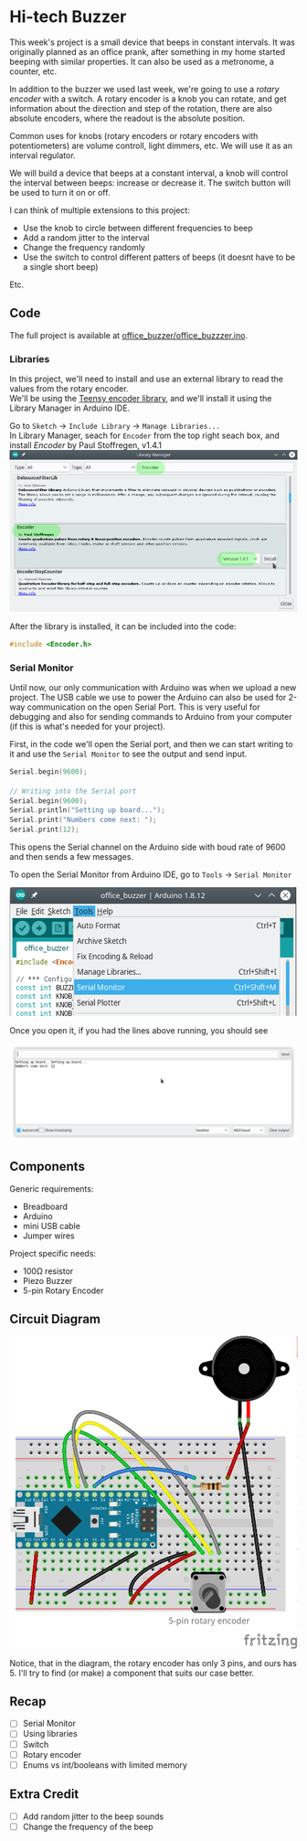 # Hi-tech Buzzer
This week's project is a small device that beeps in constant intervals. It was originally planned as an office prank, after something in my home started beeping with similar properties. It can also be used as a metronome, a counter, etc.


In addition to the buzzer we used last week, we're going to use a *rotary encoder* with a switch. A rotary encoder is a knob you can rotate, and get information about the direction and step of the rotation, there are also absolute encoders, where the readout is the absolute position.

Common uses for knobs (rotary encoders or rotary encoders with potentiometers) are volume controll, light dimmers, etc.
We will use it as an interval regulator.


We will build a device that beeps at a constant interval, a knob will control the interval between beeps: increase or decrease it. The switch button will be used to turn it on or off.

I can think of multiple extensions to this project:
- Use the knob to circle between different frequencies to beep
- Add a random jitter to the interval
- Change the frequency randomly
- Use the switch to control different patters of beeps (it doesnt have to be a single short beep)

Etc.


## Code
The full project is available at [office_buzzer/office_buzzzer.ino](office_buzzer).

### Libraries
In this project, we'll need to install and use an external library to read the values from the rotary encoder. <br />
We'll be using the [Teensy encoder library](https://www.pjrc.com/teensy/td_libs_Encoder.html), and we'll install it using the Library Manager in Arduino IDE.

Go to `Sketch` -> `Include Library` -> `Manage Libraries...` <br />
In Library Manager, seach for `Encoder` from the top right seach box, and install *Encoder* by Paul Stoffregen, v1.4.1
![](images/arduino_library_encoder.png)

After the library is installed, it can be included into the code:
```c
#include <Encoder.h>
```

### Serial Monitor
Until now, our only communication with Arduino was when we upload a new project. The USB cable we use to power the Arduino can also be used for 2-way communication on the open Serial Port. This is very useful for debugging and also for sending commands to Arduino from your computer (if this is what's needed for your project).




First, in the code we'll open the Serial port, and then we can start writing to it and use the `Serial Monitor` to see the output and send input.

```c
Serial.begin(9600);

// Writing into the Serial port
Serial.begin(9600);
Serial.println("Setting up board...");
Serial.print("Numbers come next: ");
Serial.print(12);
```

This opens the Serial channel on the Arduino side with boud rate of 9600 and then sends a few messages.


To open the Serial Monitor from Arduino IDE, go to `Tools` -> `Serial Monitor`

![Open Serial Monitor](images/arduino_ide_serial_monitor.png)

Once you open it, if you had the lines above running, you should see

![Serial Monitor](images/arduino_serial_monitor.png)


## Components
Generic requirements:

- Breadboard
- Arduino
- mini USB cable
- Jumper wires

Project specific needs:
- 100Ω resistor
- Piezo Buzzer
- 5-pin Rotary Encoder

## Circuit Diagram
![](images/office_buzzer_circuit.png)

Notice, that in the diagram, the rotary encoder has only 3 pins, and ours has 5.
I'll try to find (or make) a component that suits our case better.

## Recap
- [ ] Serial Monitor
- [ ] Using libraries
- [ ] Switch
- [ ] Rotary encoder
- [ ] Enums vs int/booleans with limited memory

## Extra Credit
- [ ] Add random jitter to the beep sounds
- [ ] Change the frequency of the beep
